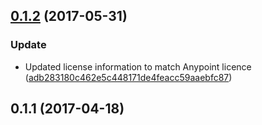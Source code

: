 <a name="0.1.2"></a>
## [0.1.2](https://github.com/advanced-rest-client/anypoint-input/compare/0.1.1...v0.1.2) (2017-05-31)


### Update

* Updated license information to match Anypoint licence ([adb283180c462e5c448171de4feacc59aaebfc87](https://github.com/advanced-rest-client/anypoint-input/commit/adb283180c462e5c448171de4feacc59aaebfc87))



<a name="0.1.1"></a>
## 0.1.1 (2017-04-18)




